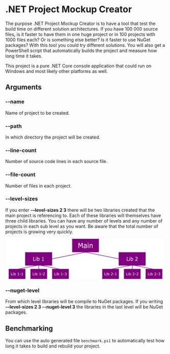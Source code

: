 # .NET Project Mockup Creator
The purpose .NET Project Mockup Creator is to have a tool that test the build
time on different solution architectures. If you have 100 000 source files, is
it faster to have them in one huge project or in 100 projects with 1000 files
each? Or is something else better? Is it faster to use NuGet packages? With this
tool you could try different solutions. You will also get a PowerShell script
that automatically builds the project and measure how long time it takes.

This project is a pure .NET Core console application that could run on Windows
and most likely other platforms as well.

## Arguments

### --name
Name of project to be created.

### --path
In which directory the project will be created.

### --line-count
Number of source code lines in each source file.

### --file-count
Number of files in each project.

### --level-sizes
If you enter **-–level-sizes 2 3** there will be two libraries created that the main project is referencing to. Each of these libraries will themselves have three child libraries. You can have any number of levels and any number of projects in each sub level as you want. Be aware that the total number of projects is growing very quickly.

![Level size 2-3 sample](/images/structure-2-3.svg)

### --nuget-level
From which level libraries will be compile to NuGet packages. If you writing
**-–level-sizes 2 3 --nuget-level 3** the libraries in the last level will be
NuGet packages.

## Benchmarking

You can use the auto generated file `benchmark.ps1` to automatically test how long it takes to build and rebuild your project.
